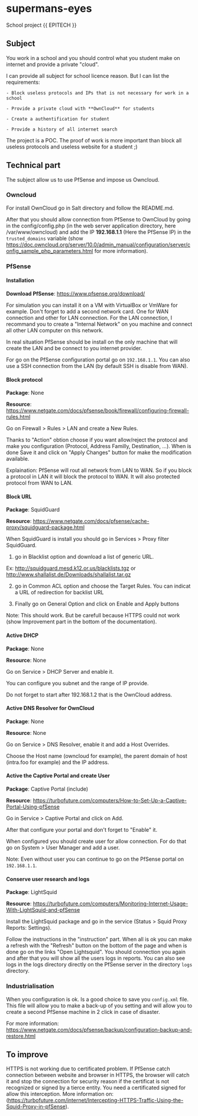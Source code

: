 # supermans-eyes
School project {{ EPITECH }}

## Subject
You work in a school and you should control what you student make on internet and provide a private "cloud".

I can provide all subject for school licence reason. But I can list the requirements:

    - Block useless protocols and IPs that is not necessary for work in a school
    
    - Provide a private cloud with **OwnCloud** for students
    
    - Create a authentification for student
    
    - Provide a history of all internet search
    
The project is a POC. The proof of work is more important than block all useless protocols and useless website for a student ;)

## Technical part
The subject allow us to use PfSense and impose us Owncloud.
    
### Owncloud
For install OwnCloud go in Salt directory and follow the README.md.

After that you should allow connection from PfSense to OwnCloud by going in the config/config.php (in the web server application directory, here /var/www/owncloud) and add the IP **192.168.1.1** (Here the PfSense IP) in the `trusted_domains` variable (show https://doc.owncloud.org/server/10.0/admin_manual/configuration/server/config_sample_php_parameters.html for more information).

### PfSense
#### Installation
**Download PfSense**: https://www.pfsense.org/download/

For simulation you can install it on a VM with VirtualBox or VmWare for example. Don't forget to add a second network card. One for WAN connection and other for LAN connection. For the LAN connection, I recommand you to create a "Internal Network" on you machine and connect all other LAN computer on this network.

In real situation PfSense should be install on the only machine that will create the LAN and be connect to you internet provider.

For go on the PfSense configuration portal go on `192.168.1.1`. You can also use a SSH connection from the LAN (by default SSH is disable from WAN).

#### Block protocol
**Package**: None

**Resource**: https://www.netgate.com/docs/pfsense/book/firewall/configuring-firewall-rules.html

Go on Firewall > Rules > LAN and create a New Rules.

Thanks to "Action" obtion choose if you want allow/reject the protocol and make you configuration (Protocol, Address Familly, Destination, ...). When is done Save it and click on "Apply Changes" button for make the modification available.

Explaination: PfSense will rout all network from LAN to WAN. So if you block a protocol in LAN it will block the protocol to WAN. It will also protected protocol from WAN to LAN.

#### Block URL
**Package**: SquidGuard

**Resource**: https://www.netgate.com/docs/pfsense/cache-proxy/squidguard-package.html

When SquidGuard is install you should go in Services > Proxy filter SquidGuard.

1. go in Blacklist option and download a list of generic URL.

Ex: http://squidguard.mesd.k12.or.us/blacklists.tgz or http://www.shallalist.de/Downloads/shallalist.tar.gz

2. go in Common ACL option and choose the Target Rules. You can indicat a URL of redirection for backlist URL

3. Finally go on General Option and click on Enable and Apply buttons

Note: This should work. But be carefull because HTTPS could not work (show Improvement part in the bottom of the documentation).

#### Active DHCP
**Package**: None

**Resource**: None

Go on Service > DHCP Server and enable it.

You can configure you subnet and the range of IP provide. 

Do not forget to start after 192.168.1.2 that is the OwnCloud address.

#### Active DNS Resolver for OwnCloud
**Package**: None

**Resource**: None

Go on Service > DNS Resolver, enable it and add a Host Overrides.

Choose the Host name (owncloud for example), the parent domain of host (intra.foo for example) and the IP address.

#### Active the Captive Portal and create User
**Package**: Captive Portal (include)

**Resource**: https://turbofuture.com/computers/How-to-Set-Up-a-Captive-Portal-Using-pfSense

Go in Service > Captive Portal and click on Add.

After that configure your portal and don't forget to "Enable" it.

When configured you should create user for allow connection. For do that go on System > User Manager and add a user.

Note: Even without user you can continue to  go on the PfSense portal on `192.168.1.1`.

#### Conserve user research and logs
**Package**: LightSquid

**Resource**: https://turbofuture.com/computers/Monitoring-Internet-Usage-With-LightSquid-and-pfSense

Install the LightSquid package and go in the service (Status > Squid Proxy Reports: Settings).

Follow the instructions in the "instruction" part. When all is ok you can make a refresh with the "Refresh" button on the bottom of the page and when is done go on the links "Open Lightsquid". You should connection you again and after that you will show all the users logs in reports. You can also see logs in the logs directory directly on the PfSense server in the directory `logs` directory.

### Industrialisation
When you configuration is ok. Is a good choice to save you `config.xml` file. This file will allow you to make a back-up of you setting and will allow you to create a second PfSense machine in 2 click in case of disaster.

For more information: https://www.netgate.com/docs/pfsense/backup/configuration-backup-and-restore.html

## To improve
HTTPS is not working due to certificated problem. If PfSense catch connection between website and browser in HTTPS, the browser will catch it and stop the connection for security reason if the certificat is not recognized or signed by a tierce entity. You need a certificated signed for allow this interception. More information on: (https://turbofuture.com/internet/Intercepting-HTTPS-Traffic-Using-the-Squid-Proxy-in-pfSense).
